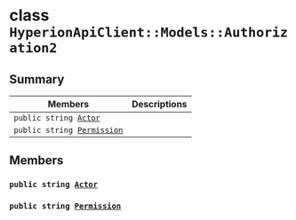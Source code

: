 # class `HyperionApiClient::Models::Authorization2` 

## Summary

 Members                        | Descriptions                                
--------------------------------|---------------------------------------------
`public string `[`Actor`](#class_hyperion_api_client_1_1_models_1_1_authorization2_1a67d2b5c3a2555916f815d83a40efa582) | 
`public string `[`Permission`](#class_hyperion_api_client_1_1_models_1_1_authorization2_1a033dd78be5f1f73803d47db8079a774a) | 

## Members

### `public string `[`Actor`](#class_hyperion_api_client_1_1_models_1_1_authorization2_1a67d2b5c3a2555916f815d83a40efa582) 

### `public string `[`Permission`](#class_hyperion_api_client_1_1_models_1_1_authorization2_1a033dd78be5f1f73803d47db8079a774a) 

